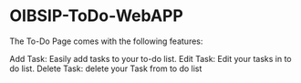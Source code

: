 # OIBSIP-ToDo-WebAPP
The To-Do Page comes with the following features:

Add Task: Easily add tasks to your to-do list.
Edit Task: Edit your tasks in to do list.
Delete Task: delete your Task from to do list

